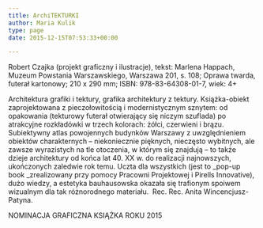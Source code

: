 ```yaml
---
title: ArchiTEKTURKI
author: Maria Kulik
type: page
date: 2015-12-15T07:53:33+00:00

---
```

Robert Czajka (projekt graficzny i ilustracje), tekst: Marlena Happach, Muzeum Powstania Warszawskiego, Warszawa 201, s. 108; Oprawa twarda, futerał kartonowy; 210 x 290 mm; ISBN: 978-83-64308-01-7, wiek: 4+

Architektura grafiki i tektury, grafika architektury z tektury. Książka-obiekt zaprojektowana z pieczołowitością i modernistycznym sznytem: od opakowania (tekturowy futerał otwierający się niczym szuflada) po atrakcyjne rozkładówki w trzech kolorach: żółci, czerwieni i brązu. Subiektywny atlas powojennych budynków Warszawy z uwzględnieniem obiektów charakternych – niekoniecznie pięknych, nieczęsto wybitnych, ale zawsze wyrazistych na tle otoczenia, w którym się znajdują – to także dzieje architektury od końca lat 40. XX w. do realizacji najnowszych, ukończonych zaledwie rok temu. Uczta dla wszystkich (jest to _pop-up book _zrealizowany przy pomocy Pracowni Projektowej i Pirells Innovative), dużo wiedzy, a estetyka bauhausowska okazała się trafionym spoiwem wizualnym dla tak różnorodnego materiału.  Rec. Rec. Anita Wincencjusz-Patyna.

NOMINACJA GRAFICZNA KSIĄŻKA ROKU 2015